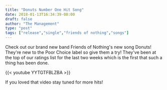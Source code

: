 ```yaml
---
title: "Donuts Number One Hit Song"
date: 2018-01-13T16:34:39-08:00
draft: false
author: "The Management"
type: "post"
tags: ["release","single","friends of nothing","songs"]
---
```


Check out our brand new band Friends of Nothing's new song Donuts! They're new to the Poor Choice label
so give them a try! They've been at the top of our ratings list for the last two weeks which is the
first that such a thing has been done.

<!--more-->

{{< youtube YYTGTFBLZBA >}}

If you loved that video stay tuned for more hits!